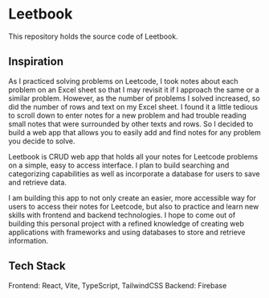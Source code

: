# Leetbook

This repository holds the source code of Leetbook.

## Inspiration
As I practiced solving problems on Leetcode, I took notes about each problem on an Excel sheet so that I may revisit it if I approach the same or a similar problem.
However, as the number of problems I solved increased, so did the number of rows and text on my Excel sheet. I found it a little tedious to scroll down to enter
notes for a new problem and had trouble reading small notes that were surrounded by other texts and rows. So I decided to build a web app that allows you to
easily add and find notes for any problem you decide to solve. 

Leetbook is CRUD web app that holds all your notes for Leetcode problems on a simple, easy to access interface. I plan to 
build searching and categorizing capabilities as well as incorporate a database for users to save and retrieve data.

I am building this app to not only create an easier, more accessible way for users to access their notes for Leetcode, but also to practice and learn
new skills with frontend and backend technologies. I hope to come out of building this personal project with a refined knowledge of creating web applications
with frameworks and using databases to store and retrieve information.

## Tech Stack
Frontend: React, Vite, TypeScript, TailwindCSS
Backend: Firebase
